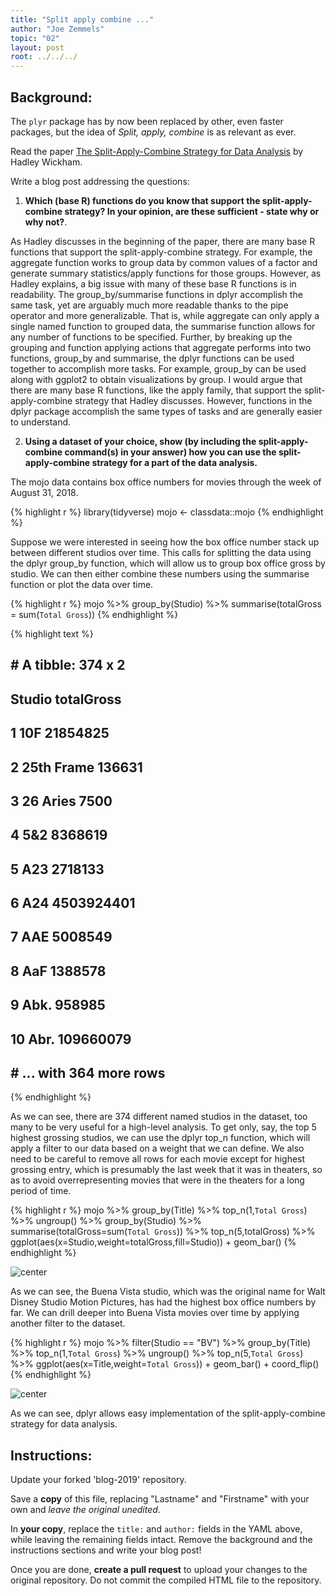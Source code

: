 ```yaml
---
title: "Split apply combine ..."
author: "Joe Zemmels"
topic: "02"
layout: post
root: ../../../
---
```


## Background:

The `plyr` package has by now been replaced by other, even faster packages, but the idea of *Split, apply, combine* is as relevant as ever.

Read the paper [The Split-Apply-Combine Strategy for Data Analysis](https://www.jstatsoft.org/article/view/v040i01) by Hadley Wickham.


Write a blog post addressing the questions: 

1. **Which (base R) functions do you know that support the split-apply-combine strategy? In your opinion, are these sufficient - state why or why not?**. 

As Hadley discusses in the beginning of the paper, there are many base R functions that support the split-apply-combine strategy. For example, the aggregate function works to group data by common values of a factor and generate summary statistics/apply functions for those groups. However, as Hadley explains, a big issue with many of these base R functions is in readability. The group_by/summarise functions in dplyr accomplish the same task, yet are arguably much more readable thanks to the pipe operator and more generalizable. That is, while aggregate can only apply a single named function to grouped data, the summarise function allows for any number of functions to be specified. Further, by breaking up the grouping and function applying actions that aggregate performs into two functions, group_by and summarise, the dplyr functions can be used together to accomplish more tasks. For example, group_by can be used along with ggplot2 to obtain visualizations by group. I would argue that there are many base R functions, like the apply family, that support the split-apply-combine strategy that Hadley discusses. However, functions in the dplyr package accomplish the same types of tasks and are generally easier to understand.

2. **Using a dataset of your choice, show (by including the split-apply-combine command(s) in your answer) how you can use the split-apply-combine strategy for a part of the data analysis.**

The mojo data contains box office numbers for movies through the week of August 31, 2018.


{% highlight r %}
library(tidyverse)
mojo <- classdata::mojo
{% endhighlight %}

Suppose we were interested in seeing how the box office number stack up between different studios over time. This calls for splitting the data using the dplyr group_by function, which will allow us to group box office gross by studio. We can then either combine these numbers using the summarise function or plot the data over time.


{% highlight r %}
mojo %>%
  group_by(Studio) %>%
  summarise(totalGross = sum(`Total Gross`))
{% endhighlight %}



{% highlight text %}
## # A tibble: 374 x 2
##    Studio     totalGross
##    <chr>           <dbl>
##  1 10F          21854825
##  2 25th Frame     136631
##  3 26 Aries         7500
##  4 5&2           8368619
##  5 A23           2718133
##  6 A24        4503924401
##  7 AAE           5008549
##  8 AaF           1388578
##  9 Abk.           958985
## 10 Abr.        109660079
## # ... with 364 more rows
{% endhighlight %}

As we can see, there are 374 different named studios in the dataset, too many to be very useful for a high-level analysis. To get only, say, the top 5 highest grossing studios, we can use the dplyr top_n function, which will apply a filter to our data based on a weight that we can define. We also need to be careful to remove all rows for each movie except for highest grossing entry, which is presumably the last week that it was in theaters, so as to avoid overrepresenting movies that were in the theaters for a long period of time.


{% highlight r %}
mojo %>%
  group_by(Title) %>%
  top_n(1,`Total Gross`) %>%
  ungroup() %>%
  group_by(Studio) %>%
  summarise(totalGross=sum(`Total Gross`)) %>%
  top_n(5,totalGross) %>%
  ggplot(aes(x=Studio,weight=totalGross,fill=Studio)) + geom_bar()
{% endhighlight %}

![center](.figure/02/JoeZemmels/unnamed-chunk-3-1.png)

As we can see, the Buena Vista studio, which was the original name for Walt Disney Studio Motion Pictures, has had the highest box office numbers by far. We can drill deeper into Buena Vista movies over time by applying another filter to the dataset.


{% highlight r %}
mojo %>%
  filter(Studio == "BV") %>%
  group_by(Title) %>%
  top_n(1,`Total Gross`) %>%
  ungroup() %>%
  top_n(5,`Total Gross`) %>%
  ggplot(aes(x=Title,weight=`Total Gross`)) + geom_bar() + coord_flip()
{% endhighlight %}

![center](.figure/02/JoeZemmels/unnamed-chunk-4-1.png)

As we can see, dplyr allows easy implementation of the split-apply-combine strategy for data analysis.

## Instructions:

Update your forked 'blog-2019' repository.

Save a **copy** of this file, replacing "Lastname" and "Firstname" with your own and *leave the original unedited*.

In **your copy**, replace the `title:` and `author:` fields in the YAML above, while leaving the remaining fields intact. Remove the background and the instructions sections and write your blog post! 

Once you are done, **create a pull request** to upload your changes to the original repository. Do not commit the compiled HTML file to the repository.
